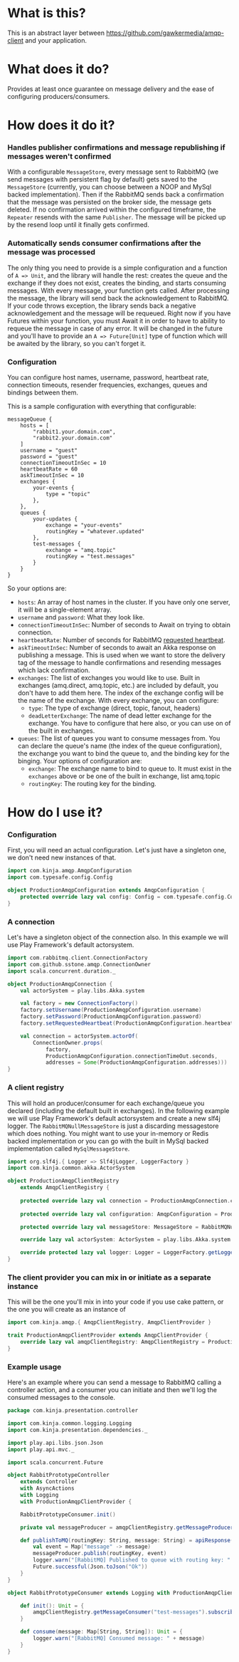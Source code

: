 # What is this?

This is an abstract layer between https://github.com/gawkermedia/amqp-client and your application.

# What does it do?

Provides at least once guarantee on message delivery and the ease of configuring producers/consumers.

# How does it do it?

### Handles publisher confirmations and message republishing if messages weren't confirmed

With a configurable `MessageStore`, every message sent to RabbitMQ (we send messages with persistent flag by default) gets saved to the `MessageStore` (currently, you can choose between a NOOP and MySql backed implementation).
Then if the RabbitMQ sends back a confirmation that the message was persisted on the broker side, the message gets deleted. If no confirmation arrived within the configured timeframe, the `Repeater` resends with the same `Publisher`. The message will be picked up by the resend loop until it finally gets confirmed.

### Automatically sends consumer confirmations after the message was processed

The only thing you need to provide is a simple configuration and a function of `A => Unit`, and the library will handle the rest: creates the queue and the exchange if they does not exist, creates the binding, and starts consuming messages. With every message, your function gets called. After processing the message, the library will send back the acknowledgement to RabbitMQ.
 If your code throws exception, the library sends back a negative acknowledgement and the message will be requeued. Right now if you have Futures within your function, you must Await it in order to have to ability to requeue the message in case of any error. It will be changed in the future and you'll have to provide an `A => Future[Unit]` type of function which will be awaited by the library, so you can't forget it.
   

### Configuration

You can configure host names, username, password, heartbeat rate, connection timeouts, resender frequencies, exchanges, queues and bindings between them.

This is a sample configuration with everything that configurable:

```
messageQueue {
	hosts = [
		"rabbit1.your.domain.com",
		"rabbit2.your.domain.com"
	]
	username = "guest"
	password = "guest"
	connectionTimeoutInSec = 10
	heartbeatRate = 60
	askTimeoutInSec = 10
	exchanges {
		your-events {
			type = "topic"
		},
	},
	queues {
		your-updates {
			exchange = "your-events"
			routingKey = "whatever.updated"
		},
		test-messages {
			exchange = "amq.topic"
			routingKey = "test.messages"
		}
	}
}
```

So your options are:

* `hosts`: An array of host names in the cluster. If you have only one server, it will be a single-element array.
* `username` and `password`: What they look like.
* `connectionTimeoutInSec`: Number of seconds to Await on trying to obtain connection.
* `heartbeatRate`: Number of seconds for RabbitMQ [requested heartbeat](http://www.rabbitmq.com/heartbeats.html).
* `askTimeoutInSec`: Number of seconds to await an Akka response on publishing a message. This is used when we want to store the delivery tag of the message to handle confirmations and resending messages which lack confirmation. 
* `exchanges`: The list of exchanges you would like to use. Built in exchanges (amq.direct, amq.topic, etc.) are included by default, you don't have to add them here. The index of the exchange config will be the name of the exchange. With every exchange, you can configure:
  * `type`: The type of exchange (direct, topic, fanout, headers) 
  * `deadLetterExchange`: The name of dead letter exchange for the exchange. You have to configure that here also, or you can use on of the built in exchanges. 
* `queues`: The list of queues you want to consume messages from. You can declare the queue's name (the index of the queue configuration), the exchange you want to bind the queue to, and the binding key for the binging. Your options of configuration are:
  * `exchange`: The exchange name to bind to queue to. It must exist in the `exchanges` above or be one of the built in exchange, list amq.topic
  * `routingKey`: The routing key for the binding.
  
# How do I use it?

### Configuration

First, you will need an actual configuration. Let's just have a singleton one, we don't need new instances of that.

```scala
import com.kinja.amqp.AmqpConfiguration
import com.typesafe.config.Config

object ProductionAmqpConfiguration extends AmqpConfiguration {
	protected override lazy val config: Config = com.typesafe.config.ConfigFactory.load
}
```

### A connection

Let's have a singleton object of the connection also. In this example we will use Play Framework's default actorsystem.

```scala
import com.rabbitmq.client.ConnectionFactory
import com.github.sstone.amqp.ConnectionOwner
import scala.concurrent.duration._

object ProductionAmqpConnection {
	val actorSystem = play.libs.Akka.system

	val factory = new ConnectionFactory()
	factory.setUsername(ProductionAmqpConfiguration.username)
	factory.setPassword(ProductionAmqpConfiguration.password)
	factory.setRequestedHeartbeat(ProductionAmqpConfiguration.heartbeatRate)

	val connection = actorSystem.actorOf(
		ConnectionOwner.props(
			factory,
			ProductionAmqpConfiguration.connectionTimeOut.seconds,
			addresses = Some(ProductionAmqpConfiguration.addresses)))
}
```

### A client registry

This will hold an producer/consumer for each exchange/queue you declared (including the default built in exchanges).
In the following example we will use Play Framework's default actorsystem and create a new slf4j logger. The `RabbitMQNullMessageStore` is just a discarding messagestore which does nothing. You might want to use your in-memory or Redis backed implementation or you can go with the built in MySql backed implementation called `MySqlMessageStore`.

```scala
import org.slf4j.{ Logger => Slf4jLogger, LoggerFactory }
import com.kinja.common.akka.ActorSystem

object ProductionAmqpClientRegistry
	extends AmqpClientRegistry {
	
	protected override lazy val connection = ProductionAmqpConnection.connection
    
	protected override lazy val configuration: AmqpConfiguration = ProductionAmqpConfiguration

	protected override lazy val messageStore: MessageStore = RabbitMQNullMessageStore

	override lazy val actorSystem: ActorSystem = play.libs.Akka.system

	override protected lazy val logger: Logger = LoggerFactory.getLogger(this.getClass().getName())
}
```

### The client provider you can mix in or initiate as a separate instance

This will be the one you'll mix in into your code if you use cake pattern, or the one you will create as an instance of

```scala
import com.kinja.amqp.{ AmqpClientRegistry, AmqpClientProvider }

trait ProductionAmqpClientProvider extends AmqpClientProvider {
	override lazy val amqpClientRegistry: AmqpClientRegistry = ProductionAmqpClientRegistry
}
```

### Example usage

Here's an example where you can send a message to RabbitMQ calling a controller action, and a consumer you can initiate and then we'll log the consumed messages to the console.

```scala
package com.kinja.presentation.controller

import com.kinja.common.logging.Logging
import com.kinja.presentation.dependencies._

import play.api.libs.json.Json
import play.api.mvc._

import scala.concurrent.Future

object RabbitPrototypeController
	extends Controller
	with AsyncActions
	with Logging
	with ProductionAmqpClientProvider {

	RabbitPrototypeConsumer.init()

	private val messageProducer = amqpClientRegistry.getMessageProducer("amq.topic")

	def publishToMQ(routingKey: String, message: String) = apiResponse(parse.tolerantText) { request =>
		val event = Map("message" -> message)
		messageProducer.publish(routingKey, event)
		logger.warn("[RabbitMQ] Published to queue with routing key: " + routingKey)
		Future.successful(Json.toJson("Ok"))
	}
}

object RabbitPrototypeConsumer extends Logging with ProductionAmqpClientProvider {

	def init(): Unit = {
		amqpClientRegistry.getMessageConsumer("test-messages").subscribe(consume)
	}

	def consume(message: Map[String, String]): Unit = {
		logger.warn("[RabbitMQ] Consumed message: " + message)
	}
}
```

